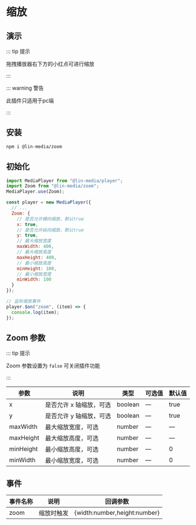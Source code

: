 # 缩放

## 演示

<zoom-use />

::: tip 提示

拖拽播放器右下方的小红点可进行缩放

:::

::: warning 警告

此插件只适用于pc端

:::

## 安装

```bash
npm i @lin-media/zoom
```

## 初始化

```javascript
import MediaPlayer from "@lin-media/player";
import Zoom from "@lin-media/zoom";
MediaPlayer.use(Zoom);

const player = new MediaPlayer({
  // ...
  Zoom: {
    // 是否允许横向缩放，默认true
    x: true,
    // 是否允许纵向缩放，默认true
    y: true,
    // 最大缩放宽度
    maxWidth: 400,
    // 最大缩放高度
    maxHeight: 400,
    // 最小缩放高度
    minHeight: 100,
    // 最小缩放宽度
    minWidth: 100
  }
});

// 监听缩放事件
player.$on("zoom", (item) => {
  console.log(item);
});
```

## Zoom 参数

::: tip 提示

Zoom 参数设置为 `false` 可关闭插件功能

:::

| 参数      | 说明                    | 类型    | 可选值 | 默认值 |
| --------- | ----------------------- | ------- | ------ | ------ |
| x         | 是否允许 x 轴缩放，可选 | boolean | —      | true   |
| y         | 是否允许 y 轴缩放，可选 | boolean | —      | true   |
| maxWidth  | 最大缩放宽度，可选      | number  | —      | —      |
| maxHeight | 最大缩放高度，可选      | number  | —      | —      |
| minHeight | 最小缩放高度，可选      | number  | —      | 0      |
| minWidth  | 最小缩放宽度，可选      | number  | —      | 0      |

## 事件

| 事件名称 | 说明       | 回调参数                     |
| -------- | ---------- | ---------------------------- |
| zoom     | 缩放时触发 | {width:number,height:number} |
